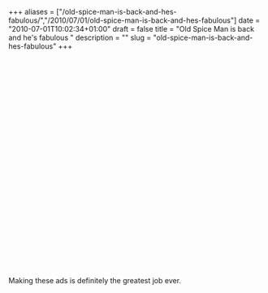 +++
aliases = ["/old-spice-man-is-back-and-hes-fabulous/","/2010/07/01/old-spice-man-is-back-and-hes-fabulous"]
date = "2010-07-01T10:02:34+01:00"
draft = false
title = "Old Spice Man is back and he's fabulous "
description = ""
slug = "old-spice-man-is-back-and-hes-fabulous"
+++

<object height="417" width="500"><param name="movie" value="http://www.youtube.com/v/uLTIowBF0kE&hl=en&fs=1" /><param name="wmode" value="window" /><param name="allowFullScreen" value="true" /><param name="allowscriptaccess" value="always" /><embed allowfullscreen="true" src="http://www.youtube.com/v/uLTIowBF0kE&hl=en&fs=1" wmode="window" allowscriptaccess="always" type="application/x-shockwave-flash" height="417" width="500"></embed></object>
<p>Making these ads is definitely the greatest job ever.</p>
 
